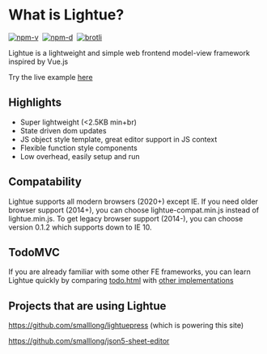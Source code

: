 # What is Lightue?

<a href="https://npmjs.com/package/lightue"><img src="https://img.shields.io/npm/v/lightue.svg" alt="npm-v"></a>&nbsp;
<a href="https://npmjs.com/package/lightue"><img src="https://img.shields.io/npm/dt/lightue.svg" alt="npm-d"></a>&nbsp;
<a href="https://deno.bundlejs.com/?q=lightue&config=%7B%22compression%22%3A%22brotli%22%7D"><img src="https://deno.bundlejs.com/?q=lightue&badge&config=%7B%22compression%22%3A%22brotli%22%7D" alt="brotli"></a>

Lightue is a lightweight and simple web frontend model-view framework inspired by Vue.js

Try the live example [here](https://codepen.io/lxl898/pen/vYyooWK)

## Highlights

- Super lightweight (<2.5KB min+br)
- State driven dom updates
- JS object style template, great editor support in JS context
- Flexible function style components
- Low overhead, easily setup and run

## Compatability

Lightue supports all modern browsers (2020+) except IE.
If you need older browser support (2014+), you can choose lightue-compat.min.js instead of lightue.min.js.
To get legacy browser support (2014-), you can choose version 0.1.2 which supports down to IE 10.

## TodoMVC

If you are already familiar with some other FE frameworks, you can learn Lightue quickly by comparing [todo.html](https://github.com/smalllong/lightue/blob/master/todo.html) with [other implementations](https://github.com/tastejs/todomvc)

## Projects that are using Lightue

https://github.com/smalllong/lightuepress (which is powering this site)

https://github.com/smalllong/json5-sheet-editor
